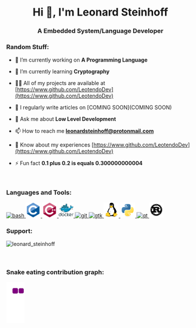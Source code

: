 <h1 align="center">Hi 👋, I'm Leonard Steinhoff</h1>
<h3 align="center">A Embedded System/Language Developer</h3>

<h3 align="left">Random Stuff:</h3>


- 🔭 I’m currently working on **A Programming Language**

- 🌱 I’m currently learning **Cryptography**

- 👨‍💻 All of my projects are available at [https://www.github.com/LeotendoDev](https://www.github.com/LeotendoDev)

- 📝 I regularly write articles on [COMING SOON](COMING SOON)

- 💬 Ask me about **Low Level Development**

- 📫 How to reach me **leonardsteinhoff@protonmail.com**

- 📄 Know about my experiences [https://www.github.com/LeotendoDev](https://www.github.com/LeotendoDev)

- ⚡ Fun fact **0.1 plus 0.2 is equals 0.300000000004**

<br/>
<p align="left">
</p>

<h3 align="left">Languages and Tools:</h3>
<p align="left"> <a href="https://www.gnu.org/software/bash/" target="_blank" rel="noreferrer"> <img src="https://www.vectorlogo.zone/logos/gnu_bash/gnu_bash-icon.svg" alt="bash" width="40" height="40"/> </a> <a href="https://www.cprogramming.com/" target="_blank" rel="noreferrer"> <img src="https://raw.githubusercontent.com/devicons/devicon/master/icons/c/c-original.svg" alt="c" width="40" height="40"/> </a> <a href="https://www.w3schools.com/cpp/" target="_blank" rel="noreferrer"> <img src="https://raw.githubusercontent.com/devicons/devicon/master/icons/cplusplus/cplusplus-original.svg" alt="cplusplus" width="40" height="40"/> </a> <a href="https://www.docker.com/" target="_blank" rel="noreferrer"> <img src="https://raw.githubusercontent.com/devicons/devicon/master/icons/docker/docker-original-wordmark.svg" alt="docker" width="40" height="40"/> </a> <a href="https://git-scm.com/" target="_blank" rel="noreferrer"> <img src="https://www.vectorlogo.zone/logos/git-scm/git-scm-icon.svg" alt="git" width="40" height="40"/> </a> <a href="https://www.gtk.org/" target="_blank" rel="noreferrer"> <img src="https://upload.wikimedia.org/wikipedia/commons/7/71/GTK_logo.svg" alt="gtk" width="40" height="40"/> </a> <a href="https://www.linux.org/" target="_blank" rel="noreferrer"> <img src="https://raw.githubusercontent.com/devicons/devicon/master/icons/linux/linux-original.svg" alt="linux" width="40" height="40"/> </a> <a href="https://www.python.org" target="_blank" rel="noreferrer"> <img src="https://raw.githubusercontent.com/devicons/devicon/master/icons/python/python-original.svg" alt="python" width="40" height="40"/> </a> <a href="https://www.qt.io/" target="_blank" rel="noreferrer"> <img src="https://upload.wikimedia.org/wikipedia/commons/0/0b/Qt_logo_2016.svg" alt="qt" width="40" height="40"/> </a> <a href="https://www.rust-lang.org" target="_blank" rel="noreferrer"> <img src="https://raw.githubusercontent.com/devicons/devicon/master/icons/rust/rust-plain.svg" alt="rust" width="40" height="40"/> </a> </p></p>

<h3 align="left">Support:</h3>
<p><a href="https://ko-fi.com/leonard_steinhoff"> <img align="left" src="https://cdn.ko-fi.com/cdn/kofi3.png?v=3" height="50" width="210" alt="leonard_steinhoff" /></a></p><br><br>

<br/>
<h3 align="left">Snake eating contribution graph:</h3>

![](https://github.com/LeotendoDev/LeotendoDev/blob/output/github-contribution-grid-snake.gif)
